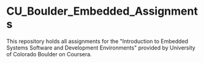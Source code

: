 # CU_Boulder_Embedded_Assignments

This repository holds all assignments for the "Introduction to Embedded Systems Software and Development Environments" provided by University of Colorado Boulder on Coursera.

